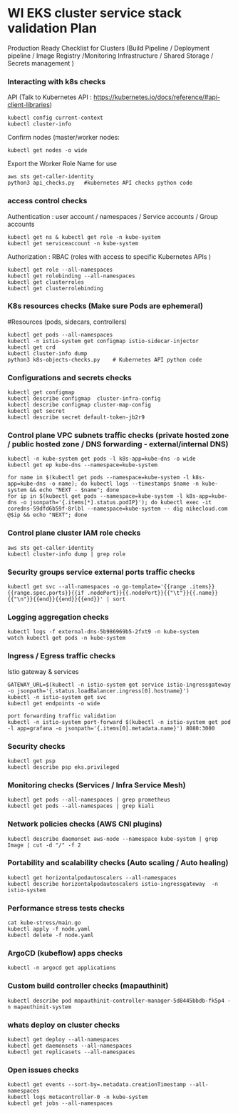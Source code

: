 # WI EKS cluster service stack validation Plan

Production Ready Checklist for Clusters (Build Pipeline / Deployment pipeline / Image Registry /Monitoring Infrastructure / Shared Storage / Secrets management )

### Interacting with k8s checks 

API (Talk to Kubernetes API : https://kubernetes.io/docs/reference/#api-client-libraries)
```
kubectl config current-context
kubectl cluster-info
```

Confirm nodes (master/worker nodes:
```
kubectl get nodes -o wide
```
Export the Worker Role Name for use
```
aws sts get-caller-identity
python3 api_checks.py   #kubernetes API checks python code
```

###  access control checks 

Authentication : user account / namespaces / Service accounts / Group accounts 
```
kubectl get ns & kubectl get role -n kube-system
kubectl get serviceaccount -n kube-system
```

Authorization : RBAC (roles with access to specific Kubernetes APIs )
```
kubectl get role --all-namespaces
kubectl get rolebinding --all-namespaces
kubectl get clusterroles
kubectl get clusterrolebinding
```

### K8s resources checks (Make sure Pods are ephemeral)

#Resources (pods, sidecars, controllers)
```
kubectl get pods --all-namespaces
kubectl -n istio-system get configmap istio-sidecar-injector
kubectl get crd
kubectl cluster-info dump  
python3 k8s-objects-checks.py    # Kubernetes API python code
```

### Configurations and secrets checks
```
kubectl get configmap 
kubectl describe configmap  cluster-infra-config
kubectl describe configmap cluster-map-config
kubectl get secret
kubectl describe secret default-token-jb2r9
```

### Control plane VPC subnets traffic checks (private hosted zone / public hosted zone / DNS forwarding - external/internal DNS)
```
kubectl -n kube-system get pods -l k8s-app=kube-dns -o wide
kubectl get ep kube-dns --namespace=kube-system 

for name in $(kubectl get pods --namespace=kube-system -l k8s-app=kube-dns -o name); do kubectl logs --timestamps $name -n kube-system && echo "NEXT - $name"; done
for ip in $(kubectl get pods --namespace=kube-system -l k8s-app=kube-dns -o jsonpath='{.items[*].status.podIP}'); do kubectl exec -it coredns-59dfd6b59f-8rlbl --namespace=kube-system -- dig nikecloud.com @$ip && echo "NEXT"; done
```

### Control plane cluster IAM role checks
```
aws sts get-caller-identity
kubectl cluster-info dump | grep role
```

### Security groups service external ports traffic checks 
```
kubectl get svc --all-namespaces -o go-template='{{range .items}}{{range.spec.ports}}{{if .nodePort}}{{.nodePort}}{{"\t"}}{{.name}}{{"\n"}}{{end}}{{end}}{{end}}' | sort 
```

### Logging aggregation checks 
```
kubectl logs -f external-dns-5b986969b5-2fxt9 -n kube-system
watch kubectl get pods -n kube-system
```

### Ingress / Egress traffic checks 

Istio gateway & services
```
GATEWAY_URL=$(kubectl -n istio-system get service istio-ingressgateway -o jsonpath='{.status.loadBalancer.ingress[0].hostname}')
kubectl -n istio-system get svc
kubectl get endpoints -o wide

port forwarding traffic validation 
kubectl -n istio-system port-forward $(kubectl -n istio-system get pod -l app=grafana -o jsonpath='{.items[0].metadata.name}') 8080:3000
```

### Security checks 
```
kubectl get psp
kubectl describe psp eks.privileged
```

### Monitoring checks (Services / Infra Service Mesh)
```
kubectl get pods --all-namespaces | grep prometheus
kubectl get pods --all-namespaces | grep kiali
```
### Network policies checks (AWS CNI plugins)
```
kubectl describe daemonset aws-node --namespace kube-system | grep Image | cut -d "/" -f 2
```
### Portability and scalability checks (Auto scaling / Auto healing)
```
kubectl get horizontalpodautoscalers --all-namespaces
kubectl describe horizontalpodautoscalers istio-ingressgateway  -n istio-system
```
### Performance stress tests checks
```
cat kube-stress/main.go
kubectl apply -f node.yaml
kubectl delete -f node.yaml
```
### ArgoCD (kubeflow) apps checks
```
kubectl -n argocd get applications
```
### Custom build controller checks (mapauthinit)
```
kubectl describe pod mapauthinit-controller-manager-5d8445bbdb-fk5p4 -n mapauthinit-system
```
### whats deploy on cluster checks
```
kubectl get deploy --all-namespaces
kubectl get daemonsets --all-namespaces
kubectl get replicasets --all-namespaces
```
### Open issues checks
```
kubectl get events --sort-by=.metadata.creationTimestamp --all-namespaces
kubectl logs metacontroller-0 -n kube-system
kubectl get jobs --all-namespaces
```
